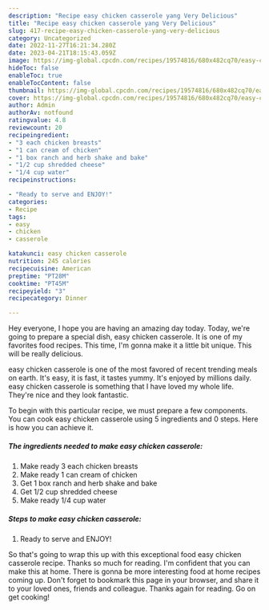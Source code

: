 ```yaml
---
description: "Recipe easy chicken casserole yang Very Delicious"
title: "Recipe easy chicken casserole yang Very Delicious"
slug: 417-recipe-easy-chicken-casserole-yang-very-delicious
category: Uncategorized
date: 2022-11-27T16:21:34.280Z
date: 2023-04-21T18:15:43.059Z
image: https://img-global.cpcdn.com/recipes/19574816/680x482cq70/easy-chicken-casserole-recipe-main-photo.jpg
hideToc: false
enableToc: true
enableTocContent: false
thumbnail: https://img-global.cpcdn.com/recipes/19574816/680x482cq70/easy-chicken-casserole-recipe-main-photo.jpg
cover: https://img-global.cpcdn.com/recipes/19574816/680x482cq70/easy-chicken-casserole-recipe-main-photo.jpg
author: Admin
authorAv: notfound
ratingvalue: 4.8
reviewcount: 20
recipeingredient:
- "3 each chicken breasts"
- "1 can cream of chicken"
- "1 box ranch and herb shake and bake"
- "1/2 cup shredded cheese"
- "1/4 cup water"
recipeinstructions:

- "Ready to serve and ENJOY!"
categories:
- Recipe
tags:
- easy
- chicken
- casserole

katakunci: easy chicken casserole 
nutrition: 245 calories
recipecuisine: American
preptime: "PT28M"
cooktime: "PT45M"
recipeyield: "3"
recipecategory: Dinner

---
```



Hey everyone, I hope you are having an amazing day today. Today, we're going to prepare a special dish, easy chicken casserole. It is one of my favorites food recipes. This time, I'm gonna make it a little bit unique. This will be really delicious.



easy chicken casserole is one of the most favored of recent trending meals on earth. It's easy, it is fast, it tastes yummy. It's enjoyed by millions daily. easy chicken casserole is something that I have loved my whole life. They're nice and they look fantastic.


To begin with this particular recipe, we must prepare a few components. You can cook easy chicken casserole using 5 ingredients and 0 steps. Here is how you can achieve it.

<!--inarticleads1-->

##### The ingredients needed to make easy chicken casserole:

1. Make ready 3 each chicken breasts
1. Make ready 1 can cream of chicken
1. Get 1 box ranch and herb shake and bake
1. Get 1/2 cup shredded cheese
1. Make ready 1/4 cup water




<!--inarticleads2-->

##### Steps to make easy chicken casserole:


1. Ready to serve and ENJOY!



So that's going to wrap this up with this exceptional food easy chicken casserole recipe. Thanks so much for reading. I'm confident that you can make this at home. There is gonna be more interesting food at home recipes coming up. Don't forget to bookmark this page in your browser, and share it to your loved ones, friends and colleague. Thanks again for reading. Go on get cooking!
